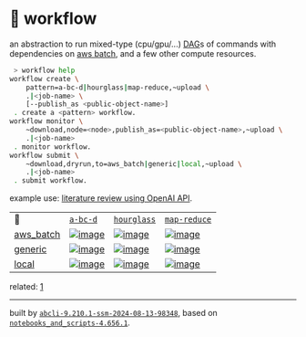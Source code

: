 # 📜 workflow

an abstraction to run mixed-type (cpu/gpu/...) [DAG](https://networkx.org/documentation/stable/reference/classes/digraph.html)s of commands with dependencies on [aws batch](https://aws.amazon.com/batch/), and a few other compute resources.

```bash
 > workflow help
workflow create \
	pattern=a-bc-d|hourglass|map-reduce,~upload \
	.|<job-name> \
	[--publish_as <public-object-name>]
 . create a <pattern> workflow.
workflow monitor \
	~download,node=<node>,publish_as=<public-object-name>,~upload \
	.|<job-name>
 . monitor workflow.
workflow submit \
	~download,dryrun,to=aws_batch|generic|local,~upload \
	.|<job-name>
 . submit workflow.
```

example use: [literature review using OpenAI API](https://github.com/kamangir/openai-commands/tree/main/openai_commands/literature_review).

|   |   |   |   |
| --- | --- | --- | --- |
| 📜 | [`a-bc-d`](./patterns/a-bc-d.dot) | [`hourglass`](./patterns/hourglass.dot) | [`map-reduce`](./patterns/map-reduce.dot) |
| [aws_batch](./runners/aws_batch.py) | [![image](https://kamangir-public.s3.ca-central-1.amazonaws.com/aws_batch-a-bc-d/workflow.gif?raw=true&random=t2KBAfll2IXEOWjK)](https://kamangir-public.s3.ca-central-1.amazonaws.com/aws_batch-a-bc-d/workflow.gif?raw=true&random=t2KBAfll2IXEOWjK) | [![image](https://kamangir-public.s3.ca-central-1.amazonaws.com/aws_batch-hourglass/workflow.gif?raw=true&random=BYDDcdLCOjseoT8N)](https://kamangir-public.s3.ca-central-1.amazonaws.com/aws_batch-hourglass/workflow.gif?raw=true&random=BYDDcdLCOjseoT8N) | [![image](https://kamangir-public.s3.ca-central-1.amazonaws.com/aws_batch-map-reduce/workflow.gif?raw=true&random=zFwWKi8Yr01kay6R)](https://kamangir-public.s3.ca-central-1.amazonaws.com/aws_batch-map-reduce/workflow.gif?raw=true&random=zFwWKi8Yr01kay6R) |
| [generic](./runners/generic.py) | [![image](https://kamangir-public.s3.ca-central-1.amazonaws.com/generic-a-bc-d/workflow.gif?raw=true&random=WA5514hQXj6aNRq0)](https://kamangir-public.s3.ca-central-1.amazonaws.com/generic-a-bc-d/workflow.gif?raw=true&random=WA5514hQXj6aNRq0) | [![image](https://kamangir-public.s3.ca-central-1.amazonaws.com/generic-hourglass/workflow.gif?raw=true&random=R4YbQDoimOSxnW63)](https://kamangir-public.s3.ca-central-1.amazonaws.com/generic-hourglass/workflow.gif?raw=true&random=R4YbQDoimOSxnW63) | [![image](https://kamangir-public.s3.ca-central-1.amazonaws.com/generic-map-reduce/workflow.gif?raw=true&random=A9MU6VTlRuvfjAN7)](https://kamangir-public.s3.ca-central-1.amazonaws.com/generic-map-reduce/workflow.gif?raw=true&random=A9MU6VTlRuvfjAN7) |
| [local](./runners/local.py) | [![image](https://kamangir-public.s3.ca-central-1.amazonaws.com/local-a-bc-d/workflow.gif?raw=true&random=sBKgVCmei9ywMUrm)](https://kamangir-public.s3.ca-central-1.amazonaws.com/local-a-bc-d/workflow.gif?raw=true&random=sBKgVCmei9ywMUrm) | [![image](https://kamangir-public.s3.ca-central-1.amazonaws.com/local-hourglass/workflow.gif?raw=true&random=Rfz6TtOb3ZBWrrcY)](https://kamangir-public.s3.ca-central-1.amazonaws.com/local-hourglass/workflow.gif?raw=true&random=Rfz6TtOb3ZBWrrcY) | [![image](https://kamangir-public.s3.ca-central-1.amazonaws.com/local-map-reduce/workflow.gif?raw=true&random=mcitMCP1RTeowdmr)](https://kamangir-public.s3.ca-central-1.amazonaws.com/local-map-reduce/workflow.gif?raw=true&random=mcitMCP1RTeowdmr) |


related: [1](https://arash-kamangir.medium.com/%EF%B8%8F-openai-experiments-54-e49117dc69ef)

---
built by [`abcli-9.210.1-ssm-2024-08-13-98348`](https://github.com/kamangir/awesome-bash-cli), based on [`notebooks_and_scripts-4.656.1`](https://github.com/kamangir/notebooks-and-scripts).
